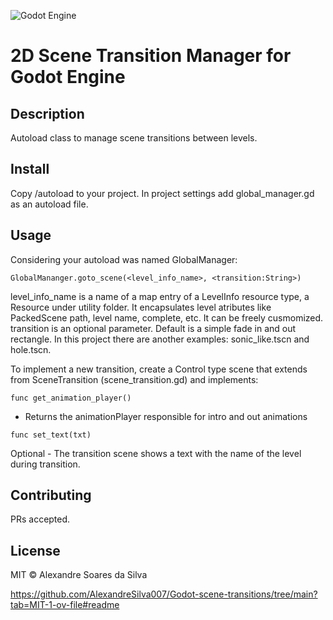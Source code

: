 ![Godot Engine](https://img.shields.io/badge/GODOT-%23FFFFFF.svg?style=for-the-badge&logo=godot-engine)
# 2D Scene Transition Manager for Godot Engine

## Description
Autoload class to manage scene transitions between levels. 

## Install
Copy /autoload to your project. In project settings add global_manager.gd as an autoload file. 

## Usage
Considering your autoload was named GlobalManager:
```
GlobalMananger.goto_scene(<level_info_name>, <transition:String>)
```
level_info_name is a name of a map entry of a LevelInfo resource type, a Resource under utility folder. It encapsulates level atributes like PackedScene path, level name, complete, etc. It can be freely cusmomized.
transition is an optional parameter. Default is a simple fade in and out rectangle.
In this project there are another examples: sonic_like.tscn and hole.tscn.

To implement a new transition, create a Control type scene that extends from SceneTransition (scene_transition.gd) and implements:
```
func get_animation_player()
```
- Returns the animationPlayer responsible for intro and out animations

```
func set_text(txt)  
```
Optional - The transition scene shows a text with the name of the level during transition.

## Contributing
PRs accepted.

## License
MIT © Alexandre Soares da Silva

https://github.com/AlexandreSilva007/Godot-scene-transitions/tree/main?tab=MIT-1-ov-file#readme
